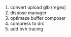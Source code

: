1. convert upload glb (regex)
2. dispose manager
3. optimaze buffer composer
4. compress to drc 
5. add bvh tracing

